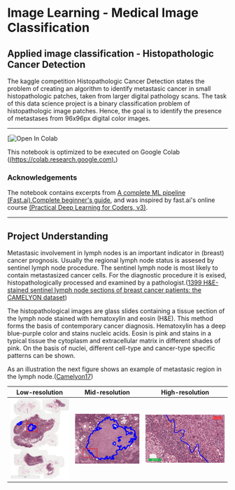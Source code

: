 # Image Learning - Medical Image Classification 

## Applied image classification - Histopathologic Cancer Detection 

The kaggle competition Histopathologic Cancer Detection states the problem of creating an algorithm to identify metastasic cancer in small histopathologic patches, taken from larger digital pathology scans. The task of this data science project is a binary classification problem of histopathologic image patches. Hence, the goal is to identify the presence of metastases from 96x96px digital color images.

***

[![Open In Colab](https://colab.research.google.com/github/myrmsch/Image_Learning_Medical_Image_Classification/blob/master/Image_Learning_Medical_Image_Classification_Applied_image_classification_Histopathologic_Cancer_Detection.ipynb)

This notebook is optimized to be executed on Google Colab ([(https://colab.research.google.com).]((https://colab.research.google.com).))


### Acknowledgements

The notebook contains excerpts from [A complete ML pipeline (Fast.ai)](https://www.kaggle.com/qitvision/a-complete-ml-pipeline-fast-ai/comments#470204),[Complete beginner's guide](https://www.kaggle.com/gomezp/complete-beginner-s-guide-eda-keras-lb-0-93), and was inspired by fast.ai's online course [(Practical Deep Learning for Coders, v3)](https://course.fast.ai/).

***

## Project Understanding

Metastasic involvement in lymph nodes is an important indicator in (breast) cancer prognosis. Usually the regional lymph node status is assesed by sentinel lymph node procedure. The sentinel lymph node is most likely to contain metastasized cancer cells. For the diagnostic procedure it is exised, histopathologically processed and examined by a pathologist.([1399 H&E-stained sentinel lymph node sections of breast cancer patients: the CAMELYON dataset](https://academic.oup.com/gigascience/article/7/6/giy065/5026175))

The histopathological images are glass slides containing a tissue section of the lymph node stained with hematoxylin and eosin (H&E). This method forms the basis of contemporary cancer diagnosis. Hematoxylin has a deep blue-purple color and stains nucleic acids. Eosin is pink and stains in a typical tissue the cytoplasm and extracellular matrix in different shades of pink. On the basis of nuclei, different cell-type and cancer-type specific patterns can be shown.

As an illustration the next figure shows an example of metastasic region in the lymph node.([Camelyon17](https://camelyon17.grand-challenge.org/Background/))

Low-resolution  | Mid-resolution | High-resolution
  ------------- | ------------- | -------------
  ![alt](https://raw.githubusercontent.com/myrmsch/Image_Learning_Medical_Image_Classification/master/sample_images/example_low_resolution.png)  | ![alt](https://raw.githubusercontent.com/myrmsch/Image_Learning_Medical_Image_Classification/master/sample_images/example_mid_resolution.png) | ![alt](https://raw.githubusercontent.com/myrmsch/Image_Learning_Medical_Image_Classification/master/sample_images/example_high_resolution.png)





 



